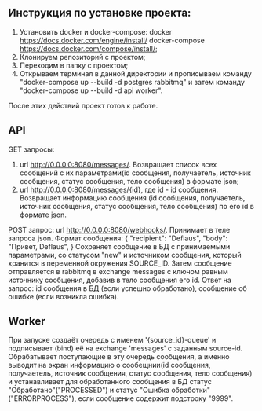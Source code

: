 Инструкция по установке проекта:
-------------------------------

1) Установить docker и docker-compose:
docker https://docs.docker.com/engine/install/
docker-compose https://docs.docker.com/compose/install/;
2) Клонируем репозиторий с проектом;
3) Переходим в папку с проектом;
4) Открываем терминал в данной директории и прописываем команду "docker-compose up --build -d postgres rabbitmq" и затем команду "docker-compose up --build -d api worker".

После этих действий проект готов к работе.

API
-----------------

GET запросы:
1) url http://0.0.0.0:8080/messages/.
Возвращает список всех сообщений с их параметрами(id сообщения, получаетель, источник сообщения, статус сообщения, тело сообщения) в формате json;
2) url http://0.0.0.0:8080/messages/{id}, где id - id сообщения.
Возвращает информацию сообщения (id сообщения, получаетель, источник сообщения, статус сообщения, тело сообщения) по его id в формате json.

POST запрос:
url http://0.0.0.0:8080/webhooks/.
Принимает в теле запроса json. Формат сообщения:
{
    "recipient": "Deflaus",
    "body": "Привет, Deflaus",
}
Сохраняет сообщение в БД с принимаемыми параметрами, со статусом "new" и источником сообщения, который хранится в переменной окружения SOURCE_ID. Затем сообщение отправляется в rabbitmq в exchange messages с ключом равным источнику сообщения, добавив в тело сообщения его id. Ответ на запрос: id сообщения в БД (если успешно обработано), сообщение об ошибке (если возникла ошибка).

Worker
-------

При запуске создаёт очередь с именем '{source_id}-queue' и подписывает (bind) её на exchange 'messages' с заданным source-id.
Обрабатывает поступающие в эту очередь сообщения, а именно выводит на экран информацию о сообещнии(id сообщения, получаетель, источник сообщения, статус сообщения, тело сообщения) и устанавливает для обработанного сообщения  в БД статус "Обработано"("PROCESSED") и статус "Ошибка обработки"("ERRORPROCESS"), если сообщение содержит подстроку "9999".